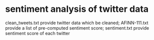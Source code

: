 # sentiment analysis of twitter data
   clean_tweets.txt provide twitter data which be cleaned;
   AFINN-111.txt provide a list of pre-computed sentiment score;
   sentiment.txt provide sentiment score of each twitter
   
   

